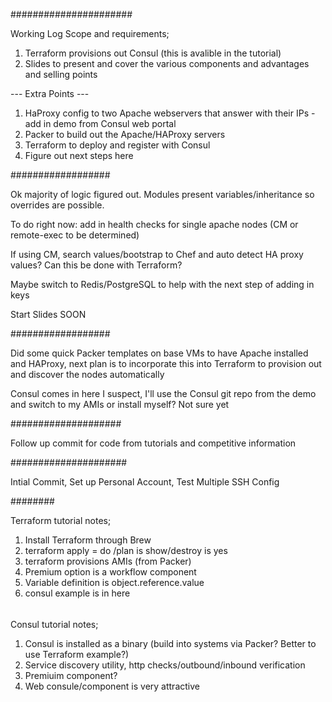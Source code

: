 ######################

Working Log
Scope and requirements;

1) Terraform provisions out Consul (this is avalible in the tutorial)
2) Slides to present and cover the various components and
advantages and selling points

--- Extra Points ---

1) HaProxy config to two Apache webservers that answer with their IPs - add in demo from Consul web portal
2) Packer to build out the Apache/HAProxy servers
3) Terraform to deploy and register with Consul
4) Figure out next steps here

##################

Ok majority of logic figured out. Modules present variables/inheritance so overrides are possible.

To do right now: add in health checks for single apache nodes (CM or remote-exec to be determined)

If using CM, search values/bootstrap to Chef and auto detect HA proxy values? Can this be done with Terraform?

Maybe switch to Redis/PostgreSQL to help with the next step of adding in keys

Start Slides SOON

##################

Did some quick Packer templates on base VMs to have Apache installed and HAProxy, next plan is to incorporate this into Terraform to provision out and discover the nodes automatically

Consul comes in here I suspect, I'll use the Consul git repo from the demo and switch to my AMIs or install myself? Not sure yet

####################

Follow up commit for code from tutorials and competitive information

#####################

Intial Commit, Set up Personal Account, Test Multiple SSH Config

########

Terraform tutorial notes;

1) Install Terraform through Brew
2) terraform apply = do /plan is show/destroy is yes
3) terraform provisions AMIs (from Packer)
4) Premium option is a workflow component
5) Variable definition is object.reference.value
6) consul example is in here


######

Consul tutorial notes;

1) Consul is installed as a binary (build into systems via Packer? Better to use Terraform example?)
2) Service discovery utility, http checks/outbound/inbound verification
3) Premiuim component?
4) Web consule/component is very attractive
